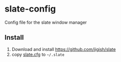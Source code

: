 # slate-config

Config file for the slate window manager

## Install

1.  Download and install https://github.com/jigish/slate
2.  copy [slate.cfg](./slate.cfg) to `~/.slate`
